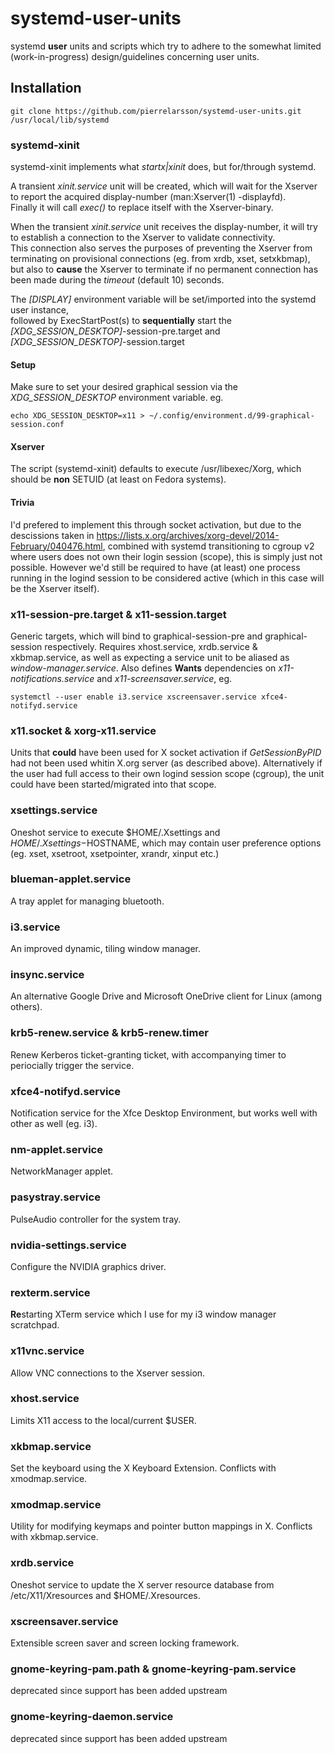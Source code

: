 # systemd-user-units
systemd **user** units and scripts which try to adhere to the somewhat limited (work-in-progress) design/guidelines concerning user units.

## Installation
```
git clone https://github.com/pierrelarsson/systemd-user-units.git /usr/local/lib/systemd
```

### systemd-xinit
systemd-xinit implements what *startx|xinit* does, but for/through systemd.  

A transient *xinit.service* unit will be created, which will wait for the Xserver to report the acquired display-number (man:Xserver(1) -displayfd).  
Finally it will call *exec()* to replace itself with the Xserver-binary.  

When the transient *xinit.service* unit receives the display-number, it will try to establish a connection to the Xserver to validate connectivity.  
This connection also serves the purposes of preventing the Xserver from terminating on provisional connections (eg. from xrdb, xset, setxkbmap),  
but also to **cause** the Xserver to terminate if no permanent connection has been made during the *timeout* (default 10) seconds.  

The *[DISPLAY]* environment variable will be set/imported into the systemd user instance,  
followed by ExecStartPost(s) to **sequentially** start the *[XDG_SESSION_DESKTOP]*-session-pre.target and *[XDG_SESSION_DESKTOP]*-session.target

#### Setup
Make sure to set your desired graphical session via the *XDG_SESSION_DESKTOP* environment variable. eg.
```
echo XDG_SESSION_DESKTOP=x11 > ~/.config/environment.d/99-graphical-session.conf
```

#### Xserver
The script (systemd-xinit) defaults to execute /usr/libexec/Xorg, which should be **non** SETUID (at least on Fedora systems).

#### Trivia
I'd prefered to implement this through socket activation,
but due to the descissions taken in https://lists.x.org/archives/xorg-devel/2014-February/040476.html,
combined with systemd transitioning to cgroup v2 where users does not own their login session (scope), this is simply just not possible.
However we'd still be required to have (at least) one process running in the logind session to be considered active (which in this case will be the Xserver itself).

### x11-session-pre.target & x11-session.target
Generic targets, which will bind to graphical-session-pre and graphical-session respectively.
Requires xhost.service, xrdb.service & xkbmap.service, as well as expecting a service unit to be aliased as *window-manager.service*.
Also defines **Wants** dependencies on *x11-notifications.service* and *x11-screensaver.service*, eg.
```
systemctl --user enable i3.service xscreensaver.service xfce4-notifyd.service
```

### x11.socket & xorg-x11.service
Units that **could** have been used for X socket activation if *GetSessionByPID* had not been used whitin X.org server (as described above).
Alternatively if the user had full access to their own logind session scope (cgroup), the unit could have been started/migrated into that scope.

### xsettings.service
Oneshot service to execute $HOME/.Xsettings and $HOME/.Xsettings-$HOSTNAME, which may contain user preference options (eg. xset, xsetroot, xsetpointer, xrandr, xinput etc.)

### blueman-applet.service
A tray applet for managing bluetooth.

### i3.service
An improved dynamic, tiling window manager.

### insync.service
An alternative Google Drive and Microsoft OneDrive client for Linux (among others).

### krb5-renew.service & krb5-renew.timer
Renew Kerberos ticket-granting ticket, with accompanying timer to periocially trigger the service.

### xfce4-notifyd.service
Notification service for the Xfce Desktop Environment, but works well with other as well (eg. i3).

### nm-applet.service
NetworkManager applet.

### pasystray.service
PulseAudio controller for the system tray.

### nvidia-settings.service
Configure the NVIDIA graphics driver.

### rexterm.service
**Re**starting XTerm service which I use for my i3 window manager scratchpad.

### x11vnc.service
Allow VNC connections to the Xserver session.

### xhost.service
Limits X11 access to the local/current $USER.

### xkbmap.service
Set the keyboard using the X Keyboard Extension.  Conflicts with xmodmap.service.

### xmodmap.service
Utility for modifying keymaps and pointer button mappings in X.  Conflicts with xkbmap.service.

### xrdb.service
Oneshot service to update the X server resource database from /etc/X11/Xresources and $HOME/.Xresources.

### xscreensaver.service
Extensible screen saver and screen locking framework.

### gnome-keyring-pam.path & gnome-keyring-pam.service
deprecated since support has been added upstream

### gnome-keyring-daemon.service
deprecated since support has been added upstream
